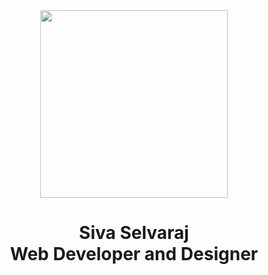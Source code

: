 <div align="center">
 <img src="https://www.siva.ithive.click/favicon.ico" width="300"/>
</div>

<h1 align="center">Siva Selvaraj<br>Web Developer and Designer</h1>

